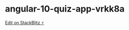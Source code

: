 # angular-10-quiz-app-vrkk8a

[Edit on StackBlitz ⚡️](https://stackblitz.com/edit/angular-10-quiz-app-vrkk8a)